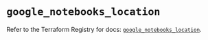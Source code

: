 # `google_notebooks_location`

Refer to the Terraform Registry for docs: [`google_notebooks_location`](https://registry.terraform.io/providers/hashicorp/google-beta/6.17.0/docs/resources/google_notebooks_location).
